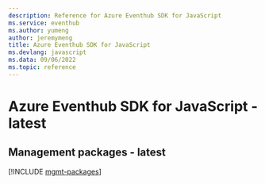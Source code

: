 ```yaml
---
description: Reference for Azure Eventhub SDK for JavaScript
ms.service: eventhub
ms.author: yumeng
author: jeremymeng
title: Azure Eventhub SDK for JavaScript
ms.devlang: javascript
ms.data: 09/06/2022
ms.topic: reference
---
```

# Azure Eventhub SDK for JavaScript - latest

## Management packages - latest
[!INCLUDE [mgmt-packages](eventhub-mgmt-index.md)]